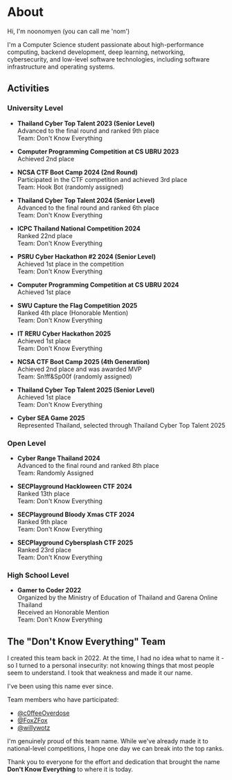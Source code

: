 # About

Hi, I'm noonomyen (you can call me 'nom')

I'm a Computer Science student passionate about high-performance computing, backend development, deep learning, networking, cybersecurity, and low-level software technologies, including software infrastructure and operating systems.

## Activities

### University Level

- **Thailand Cyber Top Talent 2023 (Senior Level)** \
Advanced to the final round and ranked 9th place \
Team: Don't Know Everything

- **Computer Programming Competition at CS UBRU 2023** \
Achieved 2nd place

- **NCSA CTF Boot Camp 2024 (2nd Round)** \
Participated in the CTF competition and achieved 3rd place \
Team: Hook Bot (randomly assigned)

- **Thailand Cyber Top Talent 2024 (Senior Level)** \
Advanced to the final round and ranked 6th place \
Team: Don't Know Everything

- **ICPC Thailand National Competition 2024** \
Ranked 22nd place \
Team: Don't Know Everything

- **PSRU Cyber Hackathon #2 2024 (Senior Level)** \
Achieved 1st place in the competition \
Team: Don't Know Everything

- **Computer Programming Competition at CS UBRU 2024** \
Achieved 1st place

- **SWU Capture the Flag Competition 2025** \
Ranked 4th place (Honorable Mention) \
Team: Don't Know Everything

- **IT RERU Cyber Hackathon 2025** \
Achieved 1st place \
Team: Don't Know Everything

- **NCSA CTF Boot Camp 2025 (4th Generation)** \
Achieved 2nd place and was awarded MVP \
Team: Sn!ff&Sp00f (randomly assigned)

- **Thailand Cyber Top Talent 2025 (Senior Level)** \
Achieved 1st place \
Team: Don't Know Everything

- **Cyber SEA Game 2025** \
Represented Thailand, selected through Thailand Cyber Top Talent 2025

### Open Level

- **Cyber Range Thailand 2024** \
Advanced to the final round and ranked 8th place \
Team: Randomly Assigned

- **SECPlayground Hackloween CTF 2024** \
Ranked 13th place \
Team: Don't Know Everything

- **SECPlayground Bloody Xmas CTF 2024** \
Ranked 9th place \
Team: Don't Know Everything

- **SECPlayground Cybersplash CTF 2025** \
Ranked 23rd place \
Team: Don't Know Everything

### High School Level

- **Gamer to Coder 2022** \
Organized by the Ministry of Education of Thailand and Garena Online Thailand \
Received an Honorable Mention \
Team: Don't Know Everything

## The "Don't Know Everything" Team

I created this team back in 2022. At the time, I had no idea what to name it - so I turned to a personal insecurity: not knowing things that most people seem to understand. I took that weakness and made it our name.

I've been using this name ever since.

Team members who have participated:

- [@c0ffeeOverdose](https://github.com/c0ffeeOverdose)
- [@FoxZFox](https://github.com/FoxZFox)
- [@willywotz](https://github.com/willywotz)

I'm genuinely proud of this team name. While we've already made it to national-level competitions, I hope one day we can break into the top ranks.

Thank you to everyone for the effort and dedication that brought the name **Don't Know Everything** to where it is today.
